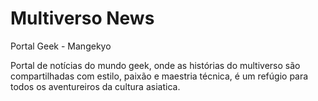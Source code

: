 # Multiverso News

Portal Geek - Mangekyo

Portal de notícias do mundo geek, onde as histórias do multiverso são compartilhadas com estilo, paixão e maestria técnica, é um refúgio para todos os aventureiros da cultura asiatica.
